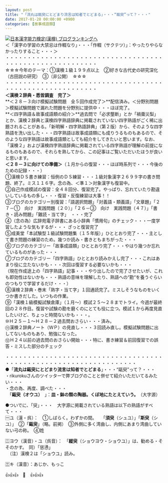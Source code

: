 ```yaml
---
layout: post
title: "「流丸は甌臾にとどまり流言は知者でとどまる」・・・“甌臾”って？・・・"
date: 2017-01-28 00:00:00 +0900
categories: [故事成語類]
---
```


[![](/syuusyuu9701/assets/images/「流丸は甌臾にとどまり流言は知者でとどまる」・・・“甌臾”って？・・・-br_c_3028_1.gif)](http://blog.with2.net/link.php?1659096:3028 "日本漢字能力検定(漢検) ブログランキングへ")[日本漢字能力検定(漢検) ブログランキングへ](http://blog.with2.net/link.php?1659096:3028)  
＜「漢字の学習の大禁忌は作輟なり」・・・「作輟（サクテツ）」：やったりやらなかったりすること・・・＞  
・・・・・・・・・・・・・・・・・・・・・・・・・・・・・・・・・・・・・・・・・・・・・・・・・・・・・・・・・  
☆☆☆今年のテーマ：①漢検１級１９９点以上　②好きな古代史の研究深化（古田説の研究）　③（非公開）　☆☆☆　　  
・・・・・・・・・・・・・・・・・・・・・・・・・・・・・・・・・・・・・・・・・・・・・・・・・・・・・・・・・  
**＜漢検２辞典・悉皆調査　完了＞**  
**＜２８－３向け模擬試験問題　全５回作成完了＞**配信済み。＜分野別問題＞模擬試験問題で漏れた問題を分野別に提供中・・・ほぼ完了。  
**＜四字熟語＆故事成語類の紹介＞**過去問で「必求壟断」とか「禍棗災梨」とか、漢検２辞典と漢検四字熟語辞典に掲載されていない四字熟語がごく稀に出題されることがある。「新明解・四字熟語辞典」（第２版）から、そのような四字熟語を洗い出した・・・四字熟語は故事成語類にも成りうるものもあるので、そのような四字熟語は故事成語類としても紹介をしてきたいと思います。なお、「漢検２」および漢検四字熟語辞典に掲載されている四字熟語が理解の前提になるものもあるので、それらを熟してから、この記事はご覧いただいたほうが良いと思います。  
**＜２８－３に向けての準備＞**（１月からの復習・・・ほぼ時系列で・・・今後のための記録・・・）  
①漢検ＤＳ書き練習：恒例のＤＳ練習・・・１級対象漢字２６９９字の書き問題、終了。ミス１１６字。念の為、＜準１＞対象漢字も復習中。  
②自己作成模試の復習：全４８回分、復習完了。やっぱり、忘れていたり勘違いしているもの多し・・・復習・反復練習は大事！！  
③ブログのカテゴリー別復習：「語選択問題」「対義語・類義語」「文章題」「２７－①　向け　実践問題（２０）」「２６－③　向け　実践問題（４７）」「書き・読み問題」「難読・当て字」　・・・完了  
④（念の為）広辞苑電子辞書にある小辞典「慣用句」のチェック・・・一度学習したような気もするが・・・ ざっと復習完了  
⑤成美堂「本試験型１級試験問題集（１５年版）」ひととおり完了・・・主として書き問題の練習のため。幾つか読み・書きともまちがった・・・  
⑥ブログのカテゴリー「故事成語類」ひととおり完了・・・やはり幾つか忘れているものがあった・・・  
⑦ブログのカテゴリー「四字熟語」ひととおり読みかえし完了・・・これはあまり役に立たないかも・・・次回は復習する必要ないかも・・・  
（現在作成途上の「四字熟語」記事・・・やり出したので完了させたいが、これも即効性はないかも・・・熟語の意味を理解したり、熟語への“勘“を養うぐらいのつもりで学習するだけ・・・）  
⑧漢検２辞典・巻末「熟字・当て字」１回通読完了。ミスしそうなものをいくつか書きだした。いつもの作業。  
⑨「漢検１級模擬試験倉庫」（１月～）模試２５～２８までトライ。今週が最終回の２８作目。復習や試験の勘を磨くのにとても役に立つ。模試１から再度見直したいけど、ちょっと時間ないかも・・・。  
⑩Ｈ２５－１～Ｈ２８－２過去問おさらい・・・済み。  
⑪漢検２辞典ノート（ＷＰ）の見直し・・・３回読み直し。模擬試験問題に出してないものもあり、勉強になった。  
⑫Ｈ２４以前の過去問のおさらい開始・・・特に、書き練習＆前回復習での誤答・ミスした部分のチェック  
  
・・・・・・・・・・・・・・・・・・・・・・・・・・・・・・・・・・・・・・・・・・・・・・・・・・・・・・・・・・・・・・・・・・  
●「**流丸は甌臾にとどまり流言は知者でとどまる**」・・・“甌臾”って？・・・  
・rikurokuさんのツイッターで弊ブログのことと併せて紹介いただいてるみたい・・・  
・念の為、再度、調べた・・・  
　「**甌臾（オウユ）**　」：**皿・鉢の類の陶器。くぼ地にたとえていう。**　（大字源）  
  
●ついでに、「臾」・・・　大字源に掲載されている熟語は以下の熟語がすべて・・・  
🈩ユ（漢・呉）：　①しばらく。わずかの間。　　「**須臾**（シュユ）」「**斯臾**（シユ）」　②「**甌臾**」（略。前掲）　③外側に多く湾曲し、内側にあまり湾曲していない弓の称。　④姓  
  
🈔ヨウ（漢音）・ユ（呉音）：　「**縱臾**（ショウヨウ・ショウユ）」は、勧める・そそのかす。　同）「慫慂」  
　（注）漢検２は「ショウユ」読み。  
  
🈪キ（漢音）：あじか、もっこ　  
  
👍👍👍　🐔　👍👍👍  